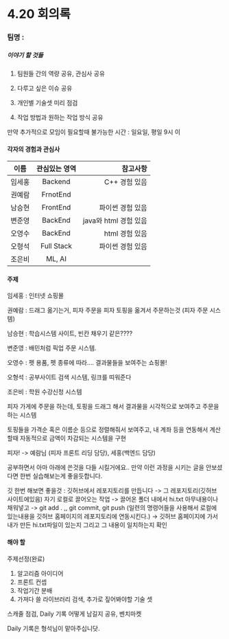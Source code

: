 # 4.20 회의록

### 팀명 : 

##### 이야기 할 것들

1. 팀원들 간의 역량 공유, 관심사 공유

2. 다루고 싶은 이슈 공유

3. 개인별 기술셋 미리 점검

4. 작업 방법과 원하는 작업 방식 공유


만약 추가적으로 모임이 필요할때 불가능한 시간 : 일요일, 평일 9시 이

#### 각자의 경험과 관심사

| 이름 | 관심있는 영역 | 참고사항 |
|---|:---:|---:|
임세홍 | Backend | C++ 경험 있음
권예람 | FrnotEnd | 
남승현 | FrontEnd | 파이썬 경험 있음
변준영 | BackEnd | java와 html 경험 있음
오영수 | BackEnd | html 경험 있음
오형석 | Full Stack | 파이썬 경험 있음
조은비 | ML, AI | 

#### 주제

임세홍 : 인터넷 쇼핑몰

권예람 : 드래그 옮기는거, 피자 주문을 피자 토핑을 옮겨서 주문하는것 (피자 주문 시스템) 

남승현 : 학습시스템 사이트, 빈칸 채우기 같은???? 

변준영 : 배민처럼 픽업 주문 시스템.

오영수 : 펫 용품, 펫 종류에 따라....  결과물들을 보여주는 쇼핑몰!

오형석 : 공부사이트 검색 시스템, 링크를 띠워준다

조은비 : 학원 수강신청 시스템 

피자 가게에 주문을 하는데, 토핑을 드래그 해서 결과물을 시각적으로 보여주고 주문을 하는 시스템

토핑들을 가격순 혹은 이름순 등으로 정렬해줘서 보여주고, 내 계좌 등을 연동해서 계산할때 자동적으로 금액이 차감되는 시스템을 구현

피자! -> 예람님 (피자 프론트 리딩 담당), 세홍(백엔드 담당)


공부하면서 아마 아래에 쓴것을 다들 시킬거에요.. 만약 이런 과정을 시키는 글을 안보셨다면 한번 실습해보는게 좋을듯합니다.

깃 한번 해보면 좋을것 : 깃허브에서 레포지토리를 만듭니다 -> 그 레포지토리(깃허브 사이트에있음) 자기 로컬로 끌어오는 작업 -> 끌어온 폴더 내에서 hi.txt 아무내용이나 채워넣고 -> git add . ,, git commit, git push (일련의 명령어들을 사용해서 로컬에 있는내용을 깃허브 홈페이지의 레포지토리에 연동시킨다.) -> 깃허브 홈페이지에 가서 내가 만든 hi.txt파일이 있는지 그리고 그 내용이 일치하는지 확인

#### 해야 할 

주제선정(완료)

1. 알고리즘 아이디어
2. 프론트 컨셉
3. 작업기간 분배
4. 가져다 쓸 라이브러리 검색, 추가로 짚어봐야할 기술 셋


스캐줄 점검, Daily 기록 어떻게 남길지 공유, 벤치마켓


Daily 기록은 형석님이 맡아주십니닷. 
